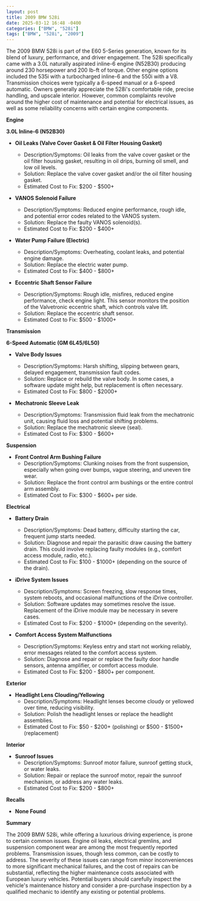 ```yaml
---
layout: post
title: 2009 BMW 528i
date: 2025-03-12 16:48 -0400
categories: ["BMW", "528i"]
tags: ["BMW", "528i", "2009"]
---
```

The 2009 BMW 528i is part of the E60 5-Series generation, known for its blend of luxury, performance, and driver engagement. The 528i specifically came with a 3.0L naturally aspirated inline-6 engine (N52B30) producing around 230 horsepower and 200 lb-ft of torque. Other engine options included the 535i with a turbocharged inline-6 and the 550i with a V8. Transmission choices were typically a 6-speed manual or a 6-speed automatic. Owners generally appreciate the 528i's comfortable ride, precise handling, and upscale interior. However, common complaints revolve around the higher cost of maintenance and potential for electrical issues, as well as some reliability concerns with certain engine components.

**Engine**

**3.0L Inline-6 (N52B30)**

*   **Oil Leaks (Valve Cover Gasket & Oil Filter Housing Gasket)**
    *   Description/Symptoms: Oil leaks from the valve cover gasket or the oil filter housing gasket, resulting in oil drips, burning oil smell, and low oil levels.
    *   Solution: Replace the valve cover gasket and/or the oil filter housing gasket.
    *   Estimated Cost to Fix: $200 - $500+

*   **VANOS Solenoid Failure**
    *   Description/Symptoms: Reduced engine performance, rough idle, and potential error codes related to the VANOS system.
    *   Solution: Replace the faulty VANOS solenoid(s).
    *   Estimated Cost to Fix: $200 - $400+

*   **Water Pump Failure (Electric)**
    *   Description/Symptoms: Overheating, coolant leaks, and potential engine damage.
    *   Solution: Replace the electric water pump.
    *   Estimated Cost to Fix: $400 - $800+

*   **Eccentric Shaft Sensor Failure**
    *   Description/Symptoms: Rough idle, misfires, reduced engine performance, check engine light. This sensor monitors the position of the Valvetronic eccentric shaft, which controls valve lift.
    *   Solution: Replace the eccentric shaft sensor.
    *   Estimated Cost to Fix: $500 - $1000+

**Transmission**

**6-Speed Automatic (GM 6L45/6L50)**

*   **Valve Body Issues**
    *   Description/Symptoms: Harsh shifting, slipping between gears, delayed engagement, transmission fault codes.
    *   Solution: Replace or rebuild the valve body. In some cases, a software update might help, but replacement is often necessary.
    *   Estimated Cost to Fix: $800 - $2000+

*   **Mechatronic Sleeve Leak**
    *   Description/Symptoms: Transmission fluid leak from the mechatronic unit, causing fluid loss and potential shifting problems.
    *   Solution: Replace the mechatronic sleeve (seal).
    *   Estimated Cost to Fix: $300 - $600+

**Suspension**

*   **Front Control Arm Bushing Failure**
    *   Description/Symptoms: Clunking noises from the front suspension, especially when going over bumps, vague steering, and uneven tire wear.
    *   Solution: Replace the front control arm bushings or the entire control arm assembly.
    *   Estimated Cost to Fix: $300 - $600+ per side.

**Electrical**

*   **Battery Drain**
    *   Description/Symptoms: Dead battery, difficulty starting the car, frequent jump starts needed.
    *   Solution: Diagnose and repair the parasitic draw causing the battery drain. This could involve replacing faulty modules (e.g., comfort access module, radio, etc.).
    *   Estimated Cost to Fix: $100 - $1000+ (depending on the source of the drain).

*   **iDrive System Issues**
    *   Description/Symptoms: Screen freezing, slow response times, system reboots, and occasional malfunctions of the iDrive controller.
    *   Solution: Software updates may sometimes resolve the issue. Replacement of the iDrive module may be necessary in severe cases.
    *   Estimated Cost to Fix: $200 - $1000+ (depending on the severity).

*   **Comfort Access System Malfunctions**
    *   Description/Symptoms: Keyless entry and start not working reliably, error messages related to the comfort access system.
    *   Solution: Diagnose and repair or replace the faulty door handle sensors, antenna amplifier, or comfort access module.
    *   Estimated Cost to Fix: $200 - $800+ per component.

**Exterior**

*   **Headlight Lens Clouding/Yellowing**
    *   Description/Symptoms: Headlight lenses become cloudy or yellowed over time, reducing visibility.
    *   Solution: Polish the headlight lenses or replace the headlight assemblies.
    *   Estimated Cost to Fix: $50 - $200+ (polishing) or $500 - $1500+ (replacement)

**Interior**

*   **Sunroof Issues**
    *   Description/Symptoms: Sunroof motor failure, sunroof getting stuck, or water leaks.
    *   Solution: Repair or replace the sunroof motor, repair the sunroof mechanism, or address any water leaks.
    *   Estimated Cost to Fix: $200 - $800+

**Recalls**

*   **None Found**

**Summary**

The 2009 BMW 528i, while offering a luxurious driving experience, is prone to certain common issues. Engine oil leaks, electrical gremlins, and suspension component wear are among the most frequently reported problems. Transmission issues, though less common, can be costly to address. The severity of these issues can range from minor inconveniences to more significant mechanical failures, and the cost of repairs can be substantial, reflecting the higher maintenance costs associated with European luxury vehicles. Potential buyers should carefully inspect the vehicle's maintenance history and consider a pre-purchase inspection by a qualified mechanic to identify any existing or potential problems.

